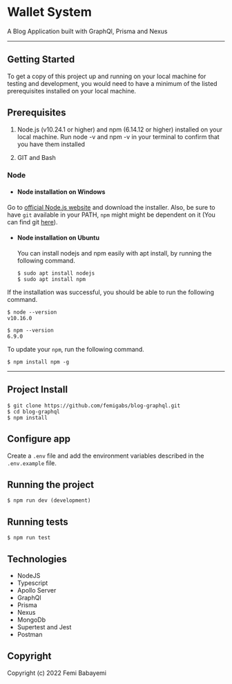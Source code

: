 # Wallet System

A Blog Application built with GraphQl, Prisma and Nexus 

---

## Getting Started

To get a copy of this project up and running on your local machine for testing and development, you would need to have a minimum of the listed prerequisites installed on your local machine.

## Prerequisites

1. Node.js (v10.24.1 or higher) and npm (6.14.12 or higher) installed on your local machine. Run node -v and npm -v in your terminal to confirm that you have them installed

2. GIT and Bash

### Node
- #### Node installation on Windows

Go to [official Node.js website](https://nodejs.org/) and download the installer.
Also, be sure to have `git` available in your PATH, `npm` might might be dependent on it (You can find git [here](https://git-scm.com/)).

- #### Node installation on Ubuntu

  You can install nodejs and npm easily with apt install, by running the following command.

      $ sudo apt install nodejs
      $ sudo apt install npm

If the installation was successful, you should be able to run the following command.

    $ node --version
    v10.16.0

    $ npm --version
    6.9.0

To update your `npm`, run the following command.

    $ npm install npm -g

---

## Project Install

    $ git clone https://github.com/femigabs/blog-graphql.git
    $ cd blog-graphql
    $ npm install

## Configure app

Create a `.env` file and add the environment variables described in the `.env.example` file.



## Running the project

    $ npm run dev (development)

## Running tests

    $ npm run test

## Technologies

- NodeJS
- Typescript
- Apollo Server
- GraphQl
- Prisma
- Nexus
- MongoDb
- Supertest and Jest
- Postman

## Copyright

Copyright (c) 2022 Femi Babayemi
